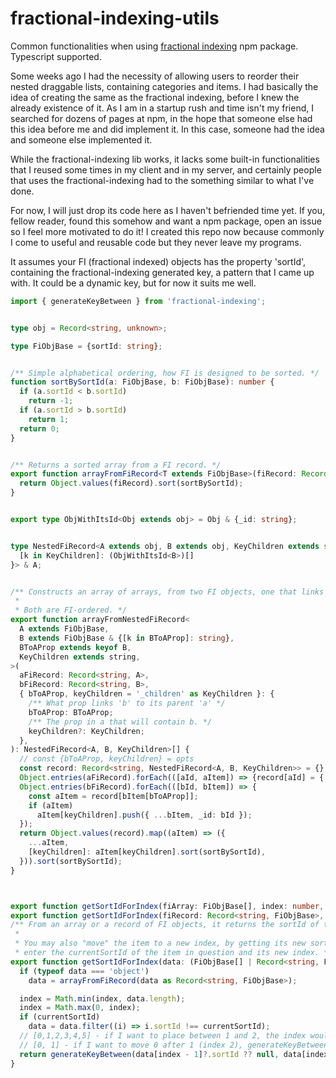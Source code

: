 # fractional-indexing-utils
Common functionalities when using [fractional indexing](https://github.com/rocicorp/fractional-indexing) npm package. Typescript supported.

Some weeks ago I had the necessity of allowing users to reorder their nested draggable lists, containing categories and items. I had basically the idea of creating the same as the fractional indexing, before I knew the already existence of it. As I am in a startup rush and time isn't my friend, I searched for dozens of pages at npm, in the hope that someone else had this idea before me and did implement it. In this case, someone had the idea and someone else implemented it.

While the fractional-indexing lib works, it lacks some built-in functionalities that I reused some times in my client and in my server, and certainly people that uses the fractional-indexing had to the something similar to what I've done.

For now, I will just drop its code here as I haven't befriended time yet. If you, fellow reader, found this somehow and want a npm package, open an issue so I feel more motivated to do it! I created this repo now because commonly I come to useful and reusable code but they never leave my programs.

It assumes your FI (fractional indexed) objects has the property 'sortId', containing the fractional-indexing generated key, a pattern that I came up with. It could be a dynamic key, but for now it suits me well.

```ts
import { generateKeyBetween } from 'fractional-indexing';


type obj = Record<string, unknown>;

type FiObjBase = {sortId: string};


/** Simple alphabetical ordering, how FI is designed to be sorted. */
function sortBySortId(a: FiObjBase, b: FiObjBase): number {
  if (a.sortId < b.sortId)
    return -1;
  if (a.sortId > b.sortId)
    return 1;
  return 0;
}


/** Returns a sorted array from a FI record. */
export function arrayFromFiRecord<T extends FiObjBase>(fiRecord: Record<string, T>): T[] {
  return Object.values(fiRecord).sort(sortBySortId);
}


export type ObjWithItsId<Obj extends obj> = Obj & {_id: string};


type NestedFiRecord<A extends obj, B extends obj, KeyChildren extends string> = ObjWithItsId<{
  [k in KeyChildren]: (ObjWithItsId<B>)[]
}> & A;


/** Constructs an array of arrays, from two FI objects, one that links to another one.
 * 
 * Both are FI-ordered. */
export function arrayFromNestedFiRecord<
  A extends FiObjBase,
  B extends FiObjBase & {[k in BToAProp]: string},
  BToAProp extends keyof B,
  KeyChildren extends string,
>(
  aFiRecord: Record<string, A>,
  bFiRecord: Record<string, B>,
  { bToAProp, keyChildren = '_children' as KeyChildren }: {
    /** What prop links 'b' to its parent 'a' */
    bToAProp: BToAProp;
    /** The prop in a that will contain b. */
    keyChildren?: KeyChildren;
  },
): NestedFiRecord<A, B, KeyChildren>[] {
  // const {bToAProp, keyChildren} = opts
  const record: Record<string, NestedFiRecord<A, B, KeyChildren>> = {};
  Object.entries(aFiRecord).forEach(([aId, aItem]) => {record[aId] = { ...aItem, _id: aId, [keyChildren]: [] } as NestedFiRecord<A, B, KeyChildren>;});
  Object.entries(bFiRecord).forEach(([bId, bItem]) => {
    const aItem = record[bItem[bToAProp]];
    if (aItem)
      aItem[keyChildren].push({ ...bItem, _id: bId });
  });
  return Object.values(record).map((aItem) => ({
    ...aItem,
    [keyChildren]: aItem[keyChildren].sort(sortBySortId),
  })).sort(sortBySortId);
}



export function getSortIdForIndex(fiArray: FiObjBase[], index: number, currentSortId?: string): string;
export function getSortIdForIndex(fiRecord: Record<string, FiObjBase>, index: number, currentSortId?: string): string;
/** From an array or a record of FI objects, it returns the sortId of the new item you want to add, at the index you want.
 * 
 * You may also "move" the item to a new index, by getting its new sortId. To do so,
 * enter the currentSortId of the item in question and its new index. */
export function getSortIdForIndex(data: (FiObjBase[] | Record<string, FiObjBase>), index: number, currentSortId?: string): string {
  if (typeof data === 'object')
    data = arrayFromFiRecord(data as Record<string, FiObjBase>);

  index = Math.min(index, data.length);
  index = Math.max(0, index);
  if (currentSortId)
    data = data.filter((i) => i.sortId !== currentSortId);
  // [0,1,2,3,4,5] - if I want to place between 1 and 2, the index would be 2. generateKeyBetween(a[1],a[2]), (index-1, index)
  // [0, 1] - if I want to move 0 after 1 (index 2), generateKeyBetween(a[1],null). We need to first remove the old position!
  return generateKeyBetween(data[index - 1]?.sortId ?? null, data[index]?.sortId ?? null);
}

```
